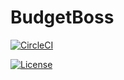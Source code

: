 # BudgetBoss

[![CircleCI](https://dl.circleci.com/status-badge/img/gh/FadiAbdelqader/BudgetBoss/tree/main.svg?style=svg)](https://dl.circleci.com/status-badge/redirect/gh/FadiAbdelqader/BudgetBoss/tree/main)

[![License](https://img.shields.io/badge/License-Apache_2.0-blue.svg)](https://opensource.org/licenses/Apache-2.0)


